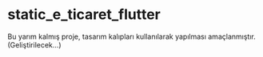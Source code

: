 # static_e_ticaret_flutter
Bu yarım kalmış proje, tasarım kalıpları kullanılarak yapılması amaçlanmıştır.
(Geliştirilecek...)
